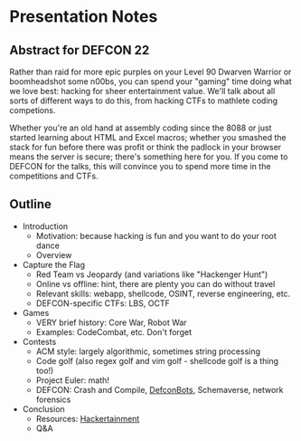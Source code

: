 # Presentation Notes

## Abstract for DEFCON 22

Rather than raid for more epic purples on your Level 90 Dwarven Warrior or boomheadshot some n00bs, you can spend your "gaming" time doing what we love best: hacking for sheer entertainment value. We'll talk about all sorts of different ways to do this, from hacking CTFs to mathlete coding competions.

Whether you're an old hand at assembly coding since the 8088 or just started learning about HTML and Excel macros; whether you smashed the stack for fun before there was profit or think the padlock in your browser means the server is secure; there's something here for you. If you come to DEFCON for the talks, this will convince you to spend more time in the competitions and CTFs.

## Outline

- Introduction
  - Motivation: because hacking is fun and you want to do your root dance
  - Overview
- Capture the Flag
  - Red Team vs Jeopardy (and variations like "Hackenger Hunt")
  - Online vs offline: hint, there are plenty you can do without travel
  - Relevant skills: webapp, shellcode, OSINT, reverse engineering, etc.
  - DEFCON-specific CTFs: LBS, OCTF
- Games
  - VERY brief history: Core War, Robot War
  - Examples: CodeCombat, etc. Don't forget 
- Contests
  - ACM style: largely algorithmic, sometimes string processing
  - Code golf (also regex golf and vim golf - shellcode golf is a thing too!)
  - Project Euler: math!
  - DEFCON: Crash and Compile, [DefconBots](http://defconbots.org), Schemaverse, network forensics
- Conclusion
  - Resources: [Hackertainment](http://hackertainment.net)
  - Q&A
